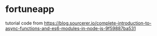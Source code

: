 # fortuneapp
tutorial code from https://blog.sourcerer.io/complete-introduction-to-async-functions-and-es6-modules-in-node-js-9f59887ba531
